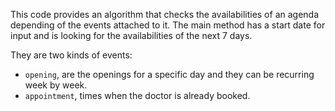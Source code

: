 This code provides an algorithm that checks the availabilities of an agenda depending of
the events attached to it. The main method has a start date for input and is looking for
the availabilities of the next 7 days.

They are two kinds of events:
 * `opening`, are the openings for a specific day and they can be recurring week by week.
 * `appointment`, times when the doctor is already booked.

 